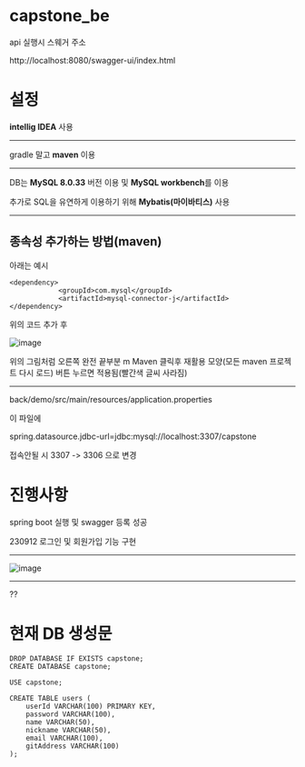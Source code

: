 # capstone_be

api 실행시 스웨거 주소

http://localhost:8080/swagger-ui/index.html

설정
========
**intellig IDEA** 사용
***
gradle 말고 **maven** 이용
***
DB는 **MySQL 8.0.33** 버전 이용 및 **MySQL workbench**를 이용

추가로 SQL을 유연하게 이용하기 위해 **Mybatis(마이바티스)** 사용
***
종속성 추가하는 방법(maven)
-----------
아래는 예시
```
<dependency>
			<groupId>com.mysql</groupId>
			<artifactId>mysql-connector-j</artifactId>
</dependency>
```
위의 코드 추가 후

![image](https://github.com/Jung-sunghoon/capstone_be/assets/101784544/2d047862-2c57-4f50-a017-4cbf64fbb62f)

위의 그림처럼 오른쪽 완전 끝부분 m Maven 클릭후 재활용 모양(모든 maven 프로젝트 다시 로드) 버튼 누르면 적용됨(빨간색 글씨 사라짐)

***
back/demo/src/main/resources/application.properties

이 파일에 

spring.datasource.jdbc-url=jdbc:mysql://localhost:3307/capstone 

접속안될 시 3307 -> 3306 으로 변경




진행사항
==================
spring boot 실행 및 swagger 등록 성공

230912 로그인 및 회원가입 기능 구현

***
![image](https://github.com/Jung-sunghoon/capstone_be/assets/101784544/8bd0f45c-ae7a-4fc1-9f4a-22bdc79e2ce6)
***

??




현재 DB 생성문
====

```
DROP DATABASE IF EXISTS capstone;
CREATE DATABASE capstone;

USE capstone;

CREATE TABLE users (
    userId VARCHAR(100) PRIMARY KEY,
    password VARCHAR(100),
    name VARCHAR(50),
    nickname VARCHAR(50),
    email VARCHAR(100),
    gitAddress VARCHAR(100)
);
```
